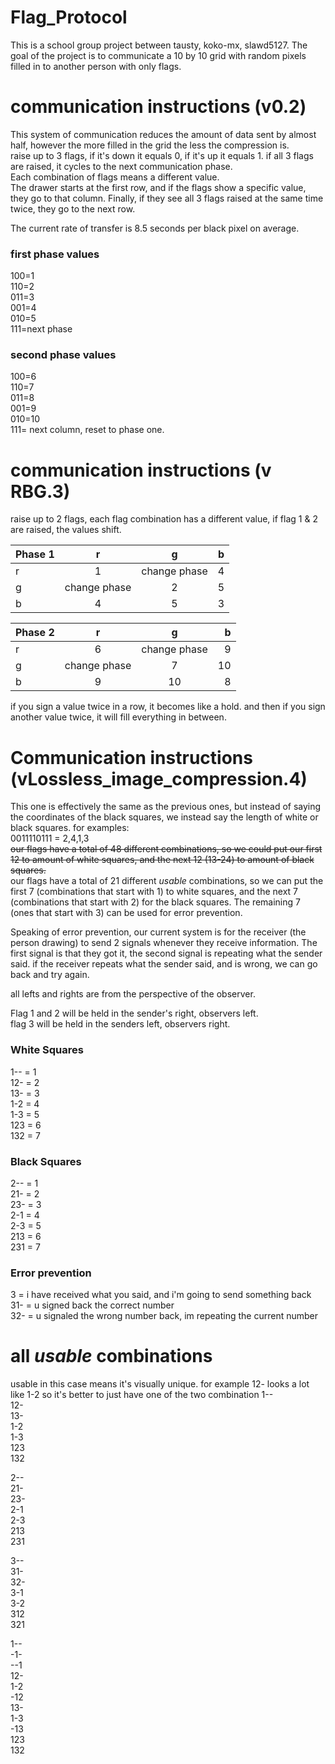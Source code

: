 # Flag_Protocol
This is a school group project between tausty, koko-mx, slawd5127. 
The goal of the project is to communicate a 10 by 10 grid with random pixels filled in to another person with only flags. 
# communication instructions (v0.2)
This system of communication reduces the amount of data sent by almost half, however the more filled in the grid the less the compression is.   
raise up to 3 flags, if it's down it equals 0, if it's up it equals 1. if all 3 flags are raised, it cycles to the next communication phase.     
Each combination of flags means a different value.    
The drawer starts at the first row, and if the flags show a specific value, they go to that column. Finally, if they see all 3 flags raised at the same time twice, they go to the next row. 

The current rate of transfer is 8.5 seconds per black pixel on average. 
### first phase values   
100=1  
110=2  
011=3  
001=4  
010=5   
111=next phase  

### second phase values
100=6  
110=7  
011=8  
001=9  
010=10  
111= next column, reset to phase one. 

# communication instructions (v RBG.3)
raise up to 2 flags, each flag combination has a different value, if flag 1 & 2 are raised, the values shift. 

| Phase 1| r           |   g         | b  |
|:---    |    :----:   |     :----:  |---:|  
| r      | 1           | change phase|4   |   
| g      | change phase| 2           |5   |
| b      | 4           | 5           |3   |  

| Phase 2| r           |   g         | b  |
|:---    |    :----:   |     :----:  |---:|  
| r      | 6           | change phase|9   |   
| g      | change phase| 7           |10  |
| b      | 9           | 10          |8   |

if you sign a value twice in a row, it becomes like a hold.  and then if you sign another value twice, it will fill everything in between.

# Communication instructions (vLossless_image_compression.4)
This one is effectively the same as the previous ones, but instead of saying the coordinates of the black squares, we instead say the length of white or black squares. for examples:     
0011110111 = 2,4,1,3      
 ~~our flags have a total of 48 different combinations, so we could put our first 12 to amount of white squares, and the next 12 (13-24) to amount of black squares.~~   
 our flags have a total of 21 different *usable* combinations, so we can put the first 7 (combinations that start with 1) to white squares, and the next 7 (combinations that start with 2) for the black squares. The remaining 7 (ones that start with 3) can be used for error prevention.   
   
 Speaking of error prevention, our current system is for the receiver (the person drawing) to send 2 signals whenever they receive information. The first signal is that they got it, the second signal is repeating what the sender said. if the receiver repeats what the sender said, and is wrong, we can go back and try again. 

all lefts and rights are from the perspective of the observer.

Flag 1 and 2 will be held in the sender's right, observers left.   
flag 3 will be held in the senders left, observers right.   

   
### White Squares
1-- = 1    
12- = 2     
13- = 3     
1-2 = 4     
1-3 = 5     
123 = 6     
132 = 7     

### Black Squares
2-- = 1    
21- = 2     
23- = 3     
2-1 = 4     
2-3 = 5     
213 = 6     
231 = 7    
      
### Error prevention
3 = i have received what you said, and i'm going to send something back    
31- = u signed back the correct number        
32- = u signaled the wrong number back, im repeating the current number    
   
   
# all  *usable* combinations    
usable in this case means it's visually unique. for example 12- looks  a lot like 1-2 so it's better to just have one of the two combination
1--     
12-   
13-    
1-2    
1-3    
123    
132    
   
2--     
21-    
23-    
2-1   
2-3    
213    
231   
    
3--    
31-    
32-     
3-1     
3-2     
312     
321     
 
1--     
-1-    
--1    
12-         
1-2    
-12         
13-      
1-3      
-13         
123     
132     
     
    
